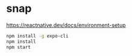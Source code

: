 # snap

https://reactnative.dev/docs/environment-setup

```bash
npm install -g expo-cli
npm install
npm start
```
